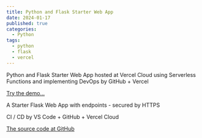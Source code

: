 ```yaml
---
title: Python and Flask Starter Web App
date: 2024-01-17
published: true
categories:
  - Python
tags:
  - python
  - flask
  - vercel
---
```


Python and Flask Starter Web App hosted at Vercel Cloud using Serverless Functions and implementing DevOps by GitHub + Vercel

<a href="https://flask-vercel-start-one.vercel.app/" target="_blank" title="Flask Web App at Vercel">Try the demo...</a>

A Starter Flask Web App with endpoints - secured by HTTPS

CI / CD by VS Code + GitHub + Vercel Cloud 

<a href="https://github.com/persteenolsen/flask-vercel-start-one" target="_blank">The source code at GitHub</a>
